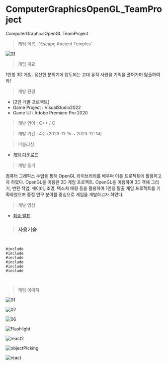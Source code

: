 # ComputerGraphicsOpenGL_TeamProject
 ComputerGraphicsOpenGL TeamProject

> 게임 이름 : 'Escape Ancient Temples'

[![01](https://github.com/UihwanLee/ComputerGraphicsOpenGL_TeamProject/assets/36596037/2bf3bb3a-999e-4b3a-bca8-43696eeb8237)](https://youtu.be/UERVEDvj-gc?si=lm4WPBTTp1OEBD0x)

> 게임 개요

1인칭 3D 게임. 음산한 분위기에 압도되는 고대 유적 사원을 기믹을 풀어가며 탎출하여라!

> 개발 환경

 * [2인 개발 프로젝트]
 * Game Project : VisualStudio2022 
 * Game UI : Adobe Premiere Pro 2020
  
> 개발 언어 : C++ / C
  
> 개발 기간 : 4주 (2023-11-15 ~ 2023-12-14)
  
> 퍼블리싱

*  [게임 다운로드](https://drive.google.com/file/d/17sAMP2WOHjA0BILDt2qC0-XJz9TC_FuZ/view?usp=sharing)
  
> 개발 동기  

컴퓨터 그래픽스 수업을 통해 OpenGL 라이브러리를 배우며 이를 프로젝트에 활용하고자 하였다.
OpenGL을 이용한 3D 게임 프로젝트. OpenGL을 이용하여 3D 객체 그리기, 변환 작업, 쉐이더, 조명, 텍스처 매핑 등을 
활용하여 1인칭 탈출 게임 프로젝트를 기획하였으며 중점 연구 분야를 중심으로 게임을 개발하고자 하였다.

> 개발 영상


 * [최종 발표](https://youtu.be/UERVEDvj-gc?si=lm4WPBTTp1OEBD0x)
   
  
> ### 사용기술
 
<pre>
<code>
 
#include <gl/glew.h>
#include <gl/freeglut.h>
#include <gl/freeglut_ext.h>
#include <gl/glm/glm.hpp>
#include <gl/glm/ext.hpp>
#include <gl/glm/gtc/matrix_transform.hpp>

</code>
</pre>

> 게임 이미지

![01](https://github.com/UihwanLee/ComputerGraphicsOpenGL_TeamProject/assets/36596037/ac67298a-7276-453b-83d7-a2a9e0111744)

![02](https://github.com/UihwanLee/ComputerGraphicsOpenGL_TeamProject/assets/36596037/f3ae6854-0820-4da3-b5f4-e9cf8aefca0a)

![06](https://github.com/UihwanLee/ComputerGraphicsOpenGL_TeamProject/assets/36596037/ebdf71fb-ced4-48fa-a645-5d2e1c4db4c7)

![Flashlight](https://github.com/UihwanLee/ComputerGraphicsOpenGL_TeamProject/assets/36596037/c606b636-7ed8-4c71-ab1b-f820d2d8f21d)

![react2](https://github.com/UihwanLee/ComputerGraphicsOpenGL_TeamProject/assets/36596037/22c94170-24f7-4e67-bf4e-76ebe39c2d71)

![objectPicking](https://github.com/UihwanLee/ComputerGraphicsOpenGL_TeamProject/assets/36596037/0dca9f24-d7ff-4336-9522-9879c911f922)

![react](https://github.com/UihwanLee/ComputerGraphicsOpenGL_TeamProject/assets/36596037/9e0290ed-a5f3-46b9-b40a-af99e0fb25e4)



